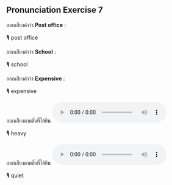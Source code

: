 ## Pronunciation Exercise 7
ออกเสียงคำว่า **Post office** :

🎙️ post office

ออกเสียงคำว่า **School** :

🎙️ school

ออกเสียงคำว่า **Expensive** :

🎙️ expensive

ออกเสียงตามสิ่งที่ได้ยิน **![](/media/audio/heavy.mp3)** 

🎙️ heavy

ออกเสียงตามสิ่งที่ได้ยิน **![](/media/audio/quiet.mp3)** 

🎙️ quiet

